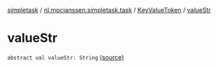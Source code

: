 [simpletask](../../index.md) / [nl.mpcjanssen.simpletask.task](../index.md) / [KeyValueToken](index.md) / [valueStr](.)

# valueStr

`abstract val valueStr: String` [(source)](https://github.com/mpcjanssen/simpletask-android/blob/master/src/main/java/nl/mpcjanssen/simpletask/task/Task.kt#L546)